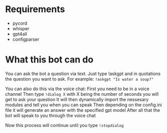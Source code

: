 # Requirements

- pycord
- whisper
- gpt4all
- configparser

# What this bot can do

You can ask the bot a question via text. Just type !askgpt and in quotations the question you want to ask. 
For example: `!askgpt "Is water a soup?"`

You can also do this via the voice chat:
First you need to be in a voice channel
Then type `!dialog X` with X being the number of seconds you will get to ask your question
It will then dynamically import the nessesary modules and tell you when you can speak
Then depending on the config.ini file it will generate an answer with the specified gpt model
After all that the bot will speak to you through the voice chat

Now this process will continue until you type `!stopdialog`
